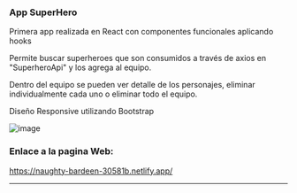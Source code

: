 
###  App SuperHero 
Primera app realizada en React con componentes funcionales aplicando hooks


Permite buscar superheroes que son consumidos a través de axios en "SuperheroApi" y los agrega al equipo. 


Dentro del equipo se pueden ver detalle de los personajes, eliminar individualmente cada uno o eliminar todo el equipo.

Diseño Responsive utilizando Bootstrap 


![image](https://i.postimg.cc/7PG1Y9W4/Captura-de-pantalla-2021-05-25-185508.png)


### Enlace a la pagina Web:

https://naughty-bardeen-30581b.netlify.app/


------------
